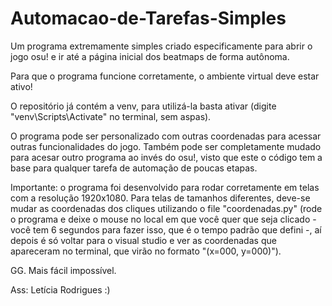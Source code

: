 # Automacao-de-Tarefas-Simples
Um programa extremamente simples criado especificamente para abrir o jogo osu! e ir até a página inicial dos beatmaps de forma autônoma.

Para que o programa funcione corretamente, o ambiente virtual deve estar ativo!

O repositório já contém a venv, para utilizá-la basta ativar (digite "venv\Scripts\Activate" no terminal, sem aspas).

O programa pode ser personalizado com outras coordenadas para acessar outras funcionalidades do jogo. Também pode ser completamente mudado para acesar outro programa ao invés do osu!, visto que este o código tem a base para qualquer tarefa de automação de poucas etapas.

Importante: o programa foi desenvolvido para rodar corretamente em telas com a resolução 1920x1080. Para telas de tamanhos diferentes, deve-se mudar as coordenadas dos cliques utilizando o file "coordenadas.py" (rode o programa e deixe o mouse no local em que você quer que seja clicado - você tem 6 segundos para fazer isso, que é o tempo padrão que defini -, aí depois é só voltar para o visual studio e ver as coordenadas que apareceram no terminal, que virão no formato "(x=000, y=000)").

GG. Mais fácil impossível.

Ass: Letícia Rodrigues :)
